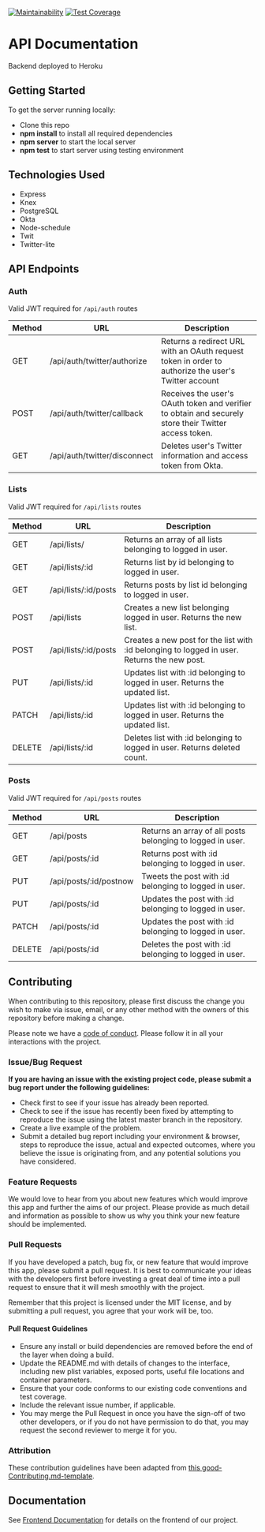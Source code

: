 [![Maintainability](https://api.codeclimate.com/v1/badges/6a2268d17d0fcae99c56/maintainability)](https://codeclimate.com/github/Lambda-School-Labs/social-media-strategy-be/maintainability) [![Test Coverage](https://api.codeclimate.com/v1/badges/6a2268d17d0fcae99c56/test_coverage)](https://codeclimate.com/github/Lambda-School-Labs/social-media-strategy-be/test_coverage)

# API Documentation

Backend deployed to Heroku

## Getting Started

To get the server running locally:

- Clone this repo
- **npm install** to install all required dependencies
- **npm server** to start the local server
- **npm test** to start server using testing environment

## Technologies Used

- Express
- Knex
- PostgreSQL
- Okta
- Node-schedule
- Twit
- Twitter-lite


## API Endpoints

### Auth
Valid JWT required for `/api/auth` routes

| Method | URL                          | Description                                                                                           |
| ------ | ---------------------------- | ----------------------------------------------------------------------------------------------------- |
| GET    | /api/auth/twitter/authorize  | Returns a redirect URL with an OAuth request token in order to authorize the user's Twitter account   |
| POST   | /api/auth/twitter/callback   | Receives the user's OAuth token and verifier to obtain and securely store their Twitter access token. |
| GET    | /api/auth/twitter/disconnect | Deletes user's Twitter information and access token from Okta.                                        |

### Lists
Valid JWT required for `/api/lists` routes

| Method | URL                  | Description                                                                                 |
| ------ | -------------------- | ------------------------------------------------------------------------------------------- |
| GET    | /api/lists/          | Returns an array of all lists belonging to logged in user.                                  |
| GET    | /api/lists/:id       | Returns list by id belonging to logged in user.                                             |
| GET    | /api/lists/:id/posts | Returns posts by list id belonging to logged in user.                                       |
| POST   | /api/lists           | Creates a new list belonging logged in user. Returns the new list.                          |
| POST   | /api/lists/:id/posts | Creates a new post for the list with :id belonging to logged in user. Returns the new post. |
| PUT    | /api/lists/:id       | Updates list with :id belonging to logged in user. Returns the updated list.                |
| PATCH  | /api/lists/:id       | Updates list with :id belonging to logged in user. Returns the updated list.                |
| DELETE | /api/lists/:id       | Deletes list with :id belonging to logged in user. Returns deleted count.                   |

### Posts
Valid JWT required for `/api/posts` routes

| Method | URL                    | Description                                                |
| ------ | ---------------------- | ---------------------------------------------------------- |
| GET    | /api/posts             | Returns an array of all posts belonging to logged in user. |
| GET    | /api/posts/:id         | Returns post with :id belonging to logged in user.         |
| PUT    | /api/posts/:id/postnow | Tweets the post with :id belonging to logged in user.      |
| PUT    | /api/posts/:id         | Updates the post with :id belonging to logged in user.     |
| PATCH  | /api/posts/:id         | Updates the post with :id belonging to logged in user.     |
| DELETE | /api/posts/:id         | Deletes the post with :id belonging to logged in user.     |


## Contributing

When contributing to this repository, please first discuss the change you wish to make via issue, email, or any other method with the owners of this repository before making a change.

Please note we have a [code of conduct](./code_of_conduct.md). Please follow it in all your interactions with the project.

### Issue/Bug Request

**If you are having an issue with the existing project code, please submit a bug report under the following guidelines:**

- Check first to see if your issue has already been reported.
- Check to see if the issue has recently been fixed by attempting to reproduce the issue using the latest master branch in the repository.
- Create a live example of the problem.
- Submit a detailed bug report including your environment & browser, steps to reproduce the issue, actual and expected outcomes, where you believe the issue is originating from, and any potential solutions you have considered.

### Feature Requests

We would love to hear from you about new features which would improve this app and further the aims of our project. Please provide as much detail and information as possible to show us why you think your new feature should be implemented.

### Pull Requests

If you have developed a patch, bug fix, or new feature that would improve this app, please submit a pull request. It is best to communicate your ideas with the developers first before investing a great deal of time into a pull request to ensure that it will mesh smoothly with the project.

Remember that this project is licensed under the MIT license, and by submitting a pull request, you agree that your work will be, too.

#### Pull Request Guidelines

- Ensure any install or build dependencies are removed before the end of the layer when doing a build.
- Update the README.md with details of changes to the interface, including new plist variables, exposed ports, useful file locations and container parameters.
- Ensure that your code conforms to our existing code conventions and test coverage.
- Include the relevant issue number, if applicable.
- You may merge the Pull Request in once you have the sign-off of two other developers, or if you do not have permission to do that, you may request the second reviewer to merge it for you.

### Attribution

These contribution guidelines have been adapted from [this good-Contributing.md-template](https://gist.github.com/PurpleBooth/b24679402957c63ec426).

## Documentation

See [Frontend Documentation](https://github.com/some-labs-24/front-end) for details on the frontend of our project.
